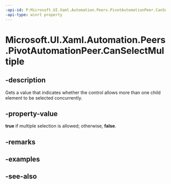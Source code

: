 ```yaml
---
-api-id: P:Microsoft.UI.Xaml.Automation.Peers.PivotAutomationPeer.CanSelectMultiple
-api-type: winrt property
---
```


<!-- Property syntax
public bool CanSelectMultiple { get; }
-->

# Microsoft.UI.Xaml.Automation.Peers.PivotAutomationPeer.CanSelectMultiple

## -description
Gets a value that indicates whether the control allows more than one child element to be selected concurrently.

## -property-value
**true** if multiple selection is allowed; otherwise, **false**.

## -remarks

## -examples

## -see-also
